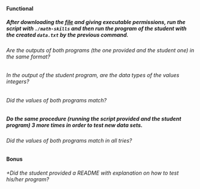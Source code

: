 #### Functional

##### After downloading the [file](https://assets.01-edu.org/stats-projects/math-skills) and giving executable permissions, run the script with `./math-skills` and then run the program of the student with the created `data.txt` by the previous command.

###### Are the outputs of both programs (the one provided and the student one) in the same format?

###### In the output of the student program, are the data types of the values integers?

###### Did the values of both programs match?

##### Do the same procedure (running the script provided and the student program) 3 more times in order to test new data sets.

###### Did the values of both programs match in all tries?

#### Bonus

###### +Did the student provided a README with explanation on how to test his/her program?

